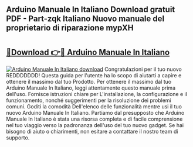 ## Arduino Manuale In Italiano Download gratuit PDF - Part-zqk Italiano Nuovo manuale del proprietario di riparazione mypXH

# <h2><a href="http://dfae0nm.blite.top/?on=Arduino+Manuale+In+Italiano">🔗Download 👉🔴 Arduino Manuale In Italiano</a></h2>

[![Arduino Manuale In Italiano download](https://i.imgur.com/lujVjoI.png)](http://dfae0nm.blite.top/?on=Arduino+Manuale+In+Italiano)
Congratulazioni per il tuo nuovo REDDDDDDD! Questa guida per l'utente ha lo scopo di aiutarti a capire e ottenere il massimo dal tuo Prodotto. Per ottenere il massimo dal tuo Arduino Manuale In Italiano, leggi attentamente questo manuale prima dell'uso. Fornisce istruzioni chiare per L'installazione, la configurazione e il funzionamento, nonché suggerimenti per la risoluzione dei problemi comuni. Goditi la comodità Dell'elenco delle funzionalità mentre usi il tuo nuovo Arduino Manuale In Italiano. Partiamo dal presupposto che Arduino Manuale In Italiano è stata una risorsa completa e di facile comprensione nel tuo viaggio verso la padronanza dell'uso del tuo nuovo gadget. Se hai bisogno di aiuto o chiarimenti, non esitare a contattare il nostro team di supporto.
